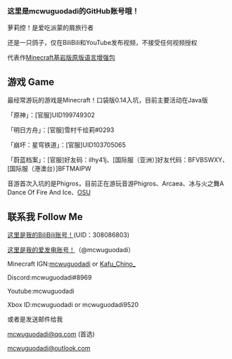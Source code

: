 ### 这里是mcwuguodadi的GitHub账号哦！

萝莉控！是爱吃派蒙的屑旅行者

还是一只鸽子，仅在BiliBili和YouTube发布视频，不接受任何视频授权

代表作[Minecraft基岩版原版语言增强包](https://github.com/mcwuguodadi/Minecraft-Bedrock-Edition-Language-Enhancement-Pack)
## 游戏 Game

最经常游玩的游戏是Minecraft！口袋版0.14入坑，目前主要活动在Java版

「原神」：[官服]UID199749302

「明日方舟」：[官服]雪村千绘莉#0293

「崩坏：星穹铁道」：[官服]UID103705065

「蔚蓝档案」：[官服]好友码：ilhy41j、[国际服（亚洲）]好友代码：BFVBSWXY、[国际服（港澳台）]BFTMAIPW

音游首次入坑的是Phigros，目前正在游玩音游Phigros、Arcaea、冰与火之舞A Dance Of Fire And Ice、[OSU](https://osu.ppy.sh/users/25092347)
## 联系我 Follow Me
[这里是我的BiliBili账号！](https://space.bilibili.com/308086803)(UID：308086803)

[这里是我的爱发电账号！](https://afdian.net/@mcwuguodadi)（@mcwuguodadi）

Minecraft IGN:[mcwuguodadi](https://namemc.com/profile/mcwuguodadi) or [Kafu_Chino_](https://namemc.com/profile/Kafu_Chino_)

Discord:mcwuguodadi#8969

Youtube:mcwuguodadi

Xbox ID:mcwuguodadi or mcwuguodadi9520

或者是发送邮件给我

mcwuguodadi@qq.com (首选)

mcwuguodadi@outlook.com
